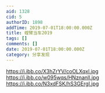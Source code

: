 ```yaml
---
aid: 1328
cid: 5
authorID: 1898
addTime: 2019-07-01T18:00:00.000Z
title: 螳臂当车2019
tags: []
comments: []
date: 2019-07-01T18:00:00.000Z
category: 分享发现
---
```


https://i.ibb.co/X3hZrYV/coOLXqxl.jpg https://i.ibb.co/w095wqs/HNznanll.jpg https://i.ibb.co/N3xdFSK/hS3GErgl.jpg
